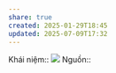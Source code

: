 ```yaml
---
share: true
created: 2025-01-29T18:45
updated: 2025-07-09T17:32
---
```

Khái niệm:: 
![](https://i.imgur.com/zQYMsPQ.png)
Nguồn:: 
